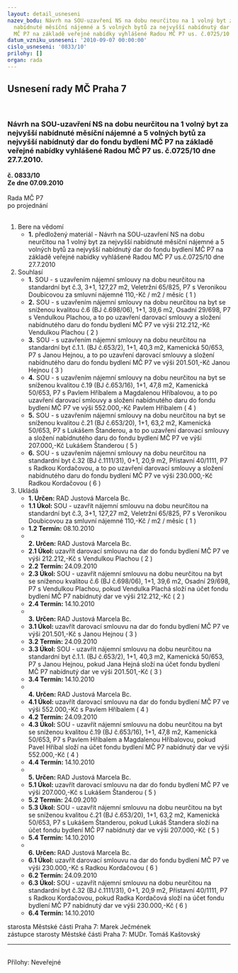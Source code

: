 ```yaml
---
layout: detail_usneseni
nazev_bodu: Návrh na SOU-uzavření NS na dobu neurčitou na 1 volný byt za nejvyšší
  nabídnuté měsíční nájemné a 5 volných bytů za nejvyšší nabídnutý dar do fondu bydlení
  MČ P7 na základě veřejné nabídky vyhlášené Radou MČ P7 us. č.0725/10 dne 27.7.2010.
datum_vzniku_usneseni: '2010-09-07 00:00:00'
cislo_usneseni: '0833/10'
prilohy: []
organ: rada
---
```

<div id="ucUsn_pList" class="usn">
	<span><h2>Usnesení rady MČ Praha 7 </h2>
<br></span><div class="standBody">
<span><h3>Návrh na SOU-uzavření NS na dobu neurčitou na 1 volný byt za nejvyšší nabídnuté měsíční nájemné a 5 volných bytů za nejvyšší nabídnutý dar do fondu bydlení MČ P7 na základě veřejné nabídky vyhlášené Radou MČ P7 us. č.0725/10 dne 27.7.2010.</h3></span><div class="center">
		<strong>č. 0833/10</strong><br>
	</div>
<div class="center">
		<strong>Ze dne 07.09.2010</strong><br><br>
	</div>Rada MČ P7<br> po projednání<br><br><ol>
<li>Bere na vědomí<ul><li>
<strong>1.</strong> předložený materiál - Návrh na SOU-uzavření NS na dobu neurčitou na 1 volný byt za nejvyšší nabídnuté měsíční nájemné a 5 volných bytů za nejvyšší nabídnutý dar do fondu bydlení MČ P7 na základě veřejné nabídky vyhlášené Radou MČ P7 us.č.0725/10 dne 27.7.2010</li></ul>
</li>
<li>Souhlasí<ul>
<li>
<strong>1.</strong> SOU - s uzavřením nájemní smlouvy na dobu neurčitou na standardní byt č.3, 3+1, 127,27 m2, Veletržní 65/825, P7 s Veronikou Doubicovou za smluvní nájemné 110,-Kč / m2 / měsíc  ( 1 )</li>
<li>
<strong>2.</strong> SOU - s uzavřením nájemní smlouvy na dobu neurčitou na byt se sníženou kvalitou č.6 (BJ č.698/06), 1+1, 39,6 m2, Osadní 29/698, P7 s Vendulkou Plachou, a to po uzavření darovací smlouvy a složení nabídnutého daru do fondu bydlení MČ P7 ve výši 212.212,-Kč Vendulkou Plachou  ( 2 )</li>
<li>
<strong>3.</strong> SOU - s uzavřením nájemní smlouvy na dobu neurčitou na standardní byt č.1.1. (BJ č.653/2), 1+1, 40,3 m2, Kamenická 50/653, P7 s Janou Hejnou, a to po uzavření darovací smlouvy a složení nabídnutého daru do fondu bydlení MČ P7 ve výši 201.501,-Kč Janou Hejnou  ( 3 )</li>
<li>
<strong>4.</strong> SOU - s uzavřením nájemní smlouvy na dobu neurčitou na byt se sníženou kvalitou č.19 (BJ č.653/16), 1+1, 47,8 m2, Kamenická 50/653, P7 s Pavlem Hříbalem a Magdalenou Hříbalovou, a to po uzavření darovací smlouvy a složení nabídnutého daru do fondu bydlení MČ P7 ve výši 552.000,-Kč Pavlem Hříbalem  ( 4 )</li>
<li>
<strong>5.</strong> SOU - s uzavřením nájemní smlouvy na dobu neurčitou na byt se sníženou kvalitou č.21 (BJ č.653/20), 1+1, 63,2 m2, Kamenická 50/653, P7 s Lukášem Štanderou, a to po uzavření darovací smlouvy a složení nabídnutého daru do fondu bydlení MČ P7 ve výši 207.000,-Kč Lukášem Štanderou  ( 5 )</li>
<li>
<strong>6.</strong> SOU - s uzavřením nájemní smlouvy na dobu neurčitou na standardní byt č.32 (BJ č.1111/31), 0+1, 20,9 m2, Přístavní 40/1111, P7 s Radkou Kordačovou, a to po uzavření darovací smlouvy a složení nabídnutého daru do fondu bydlení MČ P7 ve výši 230.000,-Kč Radkou Kordačovou  ( 6 )</li>
</ul>
</li>
<li>Ukládá<ul>
<li>
<strong>1. Určen: </strong>RAD Justová Marcela Bc.</li>
<li>
<strong>1.1 Úkol: </strong>SOU - uzavřít nájemní smlouvu na dobu neurčitou na standardní byt č.3, 3+1, 127,27 m2, Veletržní 65/825, P7 s Veronikou Doubicovou za smluvní nájemné 110,-Kč / m2 / měsíc  ( 1 )</li>
<li>
<strong>1.2 Termín: </strong>08.10.2010</li>
<li>
<strong><br>2. Určen: </strong>RAD Justová Marcela Bc.</li>
<li>
<strong>2.1 Úkol: </strong>uzavřít darovací smlouvu na dar do fondu bydlení MČ P7 ve výši 212.212,-Kč s Vendulkou Plachou  ( 2 )</li>
<li>
<strong>2.2 Termín: </strong>24.09.2010</li>
<li>
<strong>2.3 Úkol: </strong>SOU - uzavřít nájemní smlouvu na dobu neurčitou na byt se sníženou kvalitou č.6 (BJ č.698/06), 1+1, 39,6 m2, Osadní 29/698, P7 s Vendulkou Plachou, pokud Vendulka Plachá složí na účet fondu bydlení MČ P7 nabídnutý dar ve výši 212.212,-Kč  ( 2 )</li>
<li>
<strong>2.4 Termín: </strong>14.10.2010</li>
<li>
<strong><br>3. Určen: </strong>RAD Justová Marcela Bc.</li>
<li>
<strong>3.1 Úkol: </strong>uzavřít darovací smlouvu na dar do fondu bydlení MČ P7 ve výši 201.501,-Kč s Janou Hejnou  ( 3 )</li>
<li>
<strong>3.2 Termín: </strong>24.09.2010</li>
<li>
<strong>3.3 Úkol: </strong>SOU - uzavřít nájemní smlouvu na dobu neurčitou na standardní byt č.1.1. (BJ č.653/2), 1+1, 40,3 m2, Kamenická 50/653, P7 s Janou Hejnou, pokud Jana Hejná složí na účet fondu bydlení MČ P7 nabídnutý dar ve výši 201.501,-Kč  ( 3 )</li>
<li>
<strong>3.4 Termín: </strong>14.10.2010</li>
<li>
<strong><br>4. Určen: </strong>RAD Justová Marcela Bc.</li>
<li>
<strong>4.1 Úkol: </strong>uzavřít darovací smlouvu na dar do fondu bydlení MČ P7 ve výši 552.000,-Kč s Pavlem Hříbalem  ( 4 )</li>
<li>
<strong>4.2 Termín: </strong>24.09.2010</li>
<li>
<strong>4.3 Úkol: </strong>SOU - uzavřít nájemní smlouvu na dobu neurčitou na byt se sníženou kvalitou č.19 (BJ č.653/16), 1+1, 47,8 m2, Kamenická 50/653, P7 s Pavlem Hříbalem a Magdalenou Hříbalovou, pokud Pavel Hříbal složí na účet fondu bydlení MČ P7 nabídnutý dar ve výši 552.000,-Kč  ( 4 )</li>
<li>
<strong>4.4 Termín: </strong>14.10.2010</li>
<li>
<strong><br>5. Určen: </strong>RAD Justová Marcela Bc.</li>
<li>
<strong>5.1 Úkol: </strong>uzavřít darovací smlouvu na dar do fondu bydlení MČ P7 ve výši 207.000,-Kč s Lukášem Štanderou  ( 5 )</li>
<li>
<strong>5.2 Termín: </strong>24.09.2010</li>
<li>
<strong>5.3 Úkol: </strong>SOU - uzavřít nájemní smlouvu na dobu neurčitou na byt se sníženou kvalitou č.21 (BJ č.653/20), 1+1, 63,2 m2, Kamenická 50/653, P7 s Lukášem Štanderou, pokud Lukáš Štandera složí na účet fondu bydlení MČ P7 nabídnutý dar ve výši 207.000,-Kč  ( 5 )</li>
<li>
<strong>5.4 Termín: </strong>14.10.2010</li>
<li>
<strong><br>6. Určen: </strong>RAD Justová Marcela Bc.</li>
<li>
<strong>6.1 Úkol: </strong>uzavřít darovací smlouvu na dar do fondu bydlení MČ P7 ve výši 230.000,-Kč s Radkou Kordačovou  ( 6 )</li>
<li>
<strong>6.2 Termín: </strong>24.09.2010</li>
<li>
<strong>6.3 Úkol: </strong>SOU - uzavřít nájemní smlouvu na dobu neurčitou na standardní byt č.32 (BJ č.1111/31), 0+1, 20,9 m2, Přístavní 40/1111, P7 s Radkou Kordačovou, pokud Radka Kordačová složí na účet fondu bydlení MČ P7 nabídnutý dar ve výši 230.000,-Kč  ( 6 )</li>
<li>
<strong>6.4 Termín: </strong>14.10.2010</li>
</ul>
</li>
</ol>starosta Městské části Praha 7: Marek Ječmének<br>zástupce starosty Městské části Praha 7: MUDr. Tomáš Kaštovský <hr>
<br>Přílohy: Neveřejné</div>
</div>
